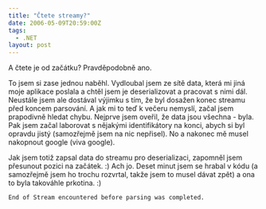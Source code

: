 ```yaml
---
title: "Čtete streamy?"
date: 2006-05-09T20:59:00Z
tags:
  - .NET
layout: post
---
```

A čtete je od začátku? Pravděpodobně ano.

To jsem si zase jednou naběhl. Vydloubal jsem ze sítě data, která mi jiná moje aplikace poslala a chtěl jsem je deserializovat a pracovat s nimi dál. Neustále jsem ale dostával výjimku s tím, že byl dosažen konec streamu před koncem parsování. A jak mi to teď k večeru nemyslí, začal jsem prapodivně hledat chybu. Nejprve jsem oveřil, že data jsou všechna - byla. Pak jsem začal laborovat s nějakými identifikátory na konci, abych si byl opravdu jistý (samozřejmě jsem na nic nepřisel). No a nakonec mě musel nakopnout google (viva google).

Jak jsem totiž zapsal data do streamu pro deserializaci, zapomněl jsem přesunout pozici na začátek. :) Ach jo. Deset minut jsem se hrabal v kódu (a samozřejmě jsem ho trochu rozvrtal, takže jsem to musel dávat zpět) a ona to byla takováhle prkotina. :)

`End of Stream encountered before parsing was completed.`